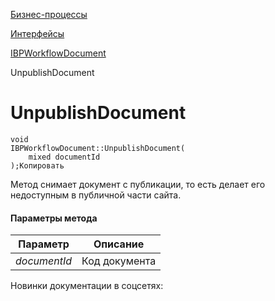 [Бизнес-процессы](/api_help/bizproc/index.php)

[Интерфейсы](/api_help/bizproc/interface/index.php)

[IBPWorkflowDocument](/api_help/bizproc/interface/IBPWorkflowDocument/index.php)

UnpublishDocument

UnpublishDocument
=================

```
void
IBPWorkflowDocument::UnpublishDocument(
	mixed documentId
);Копировать
```

Метод снимает документ с публикации, то есть делает его недоступным в публичной части сайта.

#### Параметры метода

| Параметр | Описание |
| --- | --- |
| *documentId* | Код документа |

Новинки документации в соцсетях: